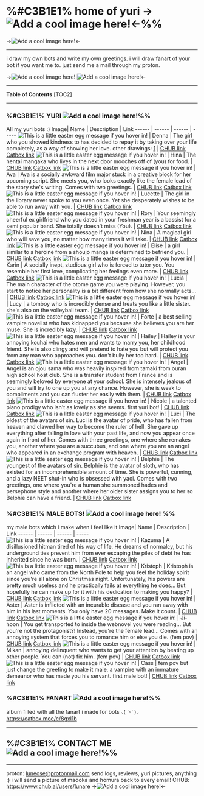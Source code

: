 # %#C3B1E1% home of yuri ->![Add a cool image here!](https://64.media.tumblr.com/3a4062a9e9c1d2bbb795f044813e72c9/989650c73fe07925-ec/s75x75_c1/9e5f3c2ab9ab9133a444c6447bd72b224ef1508d.gifv)<-%%
->![Add a cool image here!](https://i.pinimg.com/564x/b7/04/9f/b7049fb88f0b313324700b3b362b206a.jpg)<-
***
i draw my own bots and write my own greetings. i will draw fanart of your bot if you want me to. just send me a mail through my proton.

->![Add a cool image here!](https://64.media.tumblr.com/39e47324d2ad38176fe04b002bfcebaa/f38e4805dd67badc-68/s75x75_c1/e3979c78d904d21f953ede78b3b6085132b70a64.webp) ![Add a cool image here!](https://64.media.tumblr.com/6ff4271d91abfbb65f163c345f836291/f38e4805dd67badc-71/s75x75_c1/ba4e4215a5b93502591513951f1cd952773ec0cf.webp)<-
***
**Table of Contents**
[TOC2]
***
### %#C3B1E1% YURI  ![Add a cool image here!](https://64.media.tumblr.com/f5c1211e3ab41bdd2f6b2623be1b3080/fb444710eb0ab73e-3d/s75x75_c1/66ce227751f4f89fecc73f7ea214b2a46738f180.gifv)%%
All my yuri bots :)
Image| Name | Description | Link
------ | ------ | ------ | -----
 ![This is a little easter egg message if you hover in!](https://files.catbox.moe/4zzvdn.png) | Denna | The girl who you showed kindness to has decided to repay it by taking over your life completely, as a way of showing her love. other drawings: [1](https://files.catbox.moe/eqtm5q.png) | [CHUB link](https://www.chub.ai/characters/lunare/hina-90ba7048/main) [Catbox link](https://files.catbox.moe/t8jqyt.png)
 ![This is a little easter egg message if you hover in!](https://files.catbox.moe/xzudll.png) | Hina | The hentai mangaka who lives in the next door mooches off of (you) for food. | [CHUB link](https://www.chub.ai/characters/lunare/hina-90ba7048/main) [Catbox link](https://files.catbox.moe/xzudll.png)
 ![This is a little easter egg message if you hover in!](https://files.catbox.moe/t1ugci.png) | Ava | Ava is a socially awkward film major stuck in a creative block for her upcoming script. She meets you, who looks exactly like the female lead of the story she's writing. Comes with two greetings. | [CHUB link](https://www.chub.ai/characters/lunare/ava-52ca6405) [Catbox link](https://files.catbox.moe/t1ugci.png)
 ![This is a little easter egg message if you hover in!](https://files.catbox.moe/ch4jfl.png) | Lucette | The girl in the library never spoke to you even once. Yet she desperately wishes to be able to run away with you. | [CHUB link](https://www.chub.ai/characters/lunare/lucette-49f5be06/main) [Catbox link](https://files.catbox.moe/ch4jfl.png)
 ![This is a little easter egg message if you hover in!](https://files.catbox.moe/mrh4jy.png) | Rory | Your seemingly cheerful ex girlfriend who you dated in your freshman year is a bassist for a semi popular band. She totally doesn't miss (You). | [CHUB link](https://www.chub.ai/characters/lunare/rory-6e7aa57b) [Catbox link](https://files.catbox.moe/mrh4jy.png)
 ![This is a little easter egg message if you hover in!](https://files.catbox.moe/n01rjf.png) | Nina | A magical girl who will save you, no matter how many times it will take. | [CHUB link](https://www.chub.ai/characters/lunare/nina-f031fcd3) [Catbox link](https://files.catbox.moe/n01rjf.png)
 ![This is a little easter egg message if you hover in!](https://files.catbox.moe/hojj5a.png) | Elise | a girl similar to a heroine from a shoujo manga is determined to befriend you. | [CHUB link](https://www.chub.ai/characters/lunare/elise-ffb97921/main) [Catbox link](https://files.catbox.moe/hojj5a.png)
 ![This is a little easter egg message if you hover in!](https://files.catbox.moe/36bev7.png) | Karin | A socially inept, studious girl who is forced to tutor you. You resemble her first love, complicating her feelings even more. | [CHUB link](https://www.chub.ai/characters/lunare/karin-8b36cd2b/main) [Catbox link](https://files.catbox.moe/36bev7.png)
 ![This is a little easter egg message if you hover in!](https://files.catbox.moe/5fs2n4.png) | Lucia | The main character of the otome game you were playing. However, you start to notice her personality is a bit different from how she normally acts... | [CHUB link](https://www.chub.ai/characters/lunare/lucia-bdbe1ae4/main) [Catbox link](https://files.catbox.moe/5fs2n4.png)
 ![This is a little easter egg message if you hover in!](https://files.catbox.moe/g7xb3i.png) | Lucy | a tomboy who is incredibly dense and treats you like a little sister. she's also on the volleyball team. | [CHUB link](https://www.chub.ai/characters/lunare/lucy-872d8eef/main) [Catbox link](https://files.catbox.moe/g7xb3i.png)
 ![This is a little easter egg message if you hover in!](https://files.catbox.moe/716tgp.png) | Forte | a best selling vampire novelist who has kidnapped you because she believes you are her muse. She is incredibly lazy. | [CHUB link](https://www.chub.ai/characters/lunare/forte-48ed2526) [Catbox link](https://files.catbox.moe/716tgp.png)
 ![This is a little easter egg message if you hover in!](https://files.catbox.moe/rhzdlm.png) | Hailey | Hailey is your annoying kouhai who hates men and wants to marry you, her childhood friend. She is also clingy and will pretend to hate you but will protect you from any man who approaches you. don't bully her too hard. | [CHUB link](https://www.chub.ai/characters/lunare/hailey-7a4dc116) [Catbox link](https://files.catbox.moe/rhzdlm.png)
 ![This is a little easter egg message if you hover in!](https://files.catbox.moe/rxcwvx.png) | Angel | Angel is an ojou sama who was heavily inspired from tamaki from ouran high school host club. She is a transfer student from France and is seemingly beloved by everyone at your school. She is intensely jealous of you and will try to one up you at any chance. However, she is weak to compliments and you can fluster her easily with them. | [CHUB link](https://www.chub.ai/characters/lunare/angel-a1e0109f) [Catbox link](https://files.catbox.moe/rxcwvx.png)
 ![This is a little easter egg message if you hover in!](https://files.catbox.moe/3uay4n.png) | Nicole | a talented piano prodigy who isn't as lovely as she seems. first yuri bot! | [CHUB link](https://www.chub.ai/characters/lunare/46348752-7781-43e6-bcf7-afe5cbd1c11b) [Catbox link](https://files.catbox.moe/3uay4n.png)
 ![This is a little easter egg message if you hover in!](https://files.catbox.moe/wur1wk.png) | Luci | The oldest of the avatars of sin. Luci is the avatar of pride, who has fallen from heaven and clawed her way to become the ruler of hell. She gave up everything after falling in love with your past life, and now you appear once again in front of her. Comes with three greetings, one where she remakes you, another where you are a succubus, and one where you are an angel who appeared in an exchange program with heaven. | [CHUB link](https://www.chub.ai/characters/lunare/luci-d616bd2f/main) [Catbox link](https://files.catbox.moe/wur1wk.png)
 ![This is a little easter egg message if you hover in!](https://files.catbox.moe/gkfr8s.png) | Belphie | The youngest of the avatars of sin. Belphie is the avatar of sloth, who has existed for an incomprehensible amount of time. She is powerful, cunning, and a lazy NEET shut-in who is obsessed with yaoi. Comes with two greetings, one where you're a human she summoned hades and persephone style and another where her older sister assigns you to her so Belphie can have a friend. | [CHUB link](https://www.chub.ai/characters/lunare/belphie-0660a1e8/main) [Catbox link](https://files.catbox.moe/gkfr8s.png)

### %#C3B1E1% MALE BOTS! ![Add a cool image here!](https://64.media.tumblr.com/afa2de94df09f78fcdb86c636b0fd5dc/069a8b3f7aab83fd-36/s75x75_c1/a19a22ce638def16bfc40ef68ac083b3fe77f24a.gifv) %%
my male bots which i make when i feel like it
Image| Name | Description | Link
------ | ------ | ------ | -----
 ![This is a little easter egg message if you hover in!](https://files.catbox.moe/6wmz2o.png) | Kazuma | A disillusioned hitman tired of his way of life. He dreams of normalcy, but his underground ties prevent him from ever escaping the piles of debt he has inherited since he was born. | [CHUB link](https://www.chub.ai/characters/lunare/kazuma-7c633010) [Catbox link](https://files.catbox.moe/6wmz2o.png)
 ![This is a little easter egg message if you hover in!](https://files.catbox.moe/98vnf5.png) | Kristoph | Kristoph is an angel who came from the North Pole to help you feel the holiday spirit since you're all alone on Christmas night. Unfortunately, his powers are pretty much useless and he practically fails at everything he does... But hopefully he can make up for it with his dedication to making you happy? | [CHUB link](https://www.chub.ai/characters/lunare/kristoph-d581aae3/main) [Catbox link](https://files.catbox.moe/98vnf5.png)
 ![This is a little easter egg message if you hover in!](https://files.catbox.moe/pzag2k.png) | Aster | Aster is inflicted with an incurable disease and you ran away with him in his last moments. You only have 20 messages. Make it count. | [CHUB link](https://www.chub.ai/characters/lunare/aster-648f2e3a) [Catbox link](https://files.catbox.moe/pzag2k.png)
 ![This is a little easter egg message if you hover in!](https://files.catbox.moe/0hzglh.png) | Ji-hoon | You get transported to inside the webnovel you were reading... But you're not the protagonist?! Instead, you're the female lead... Comes with an annoying system that forces you to romance him or else you die. (fem pov) | [CHUB link](https://www.chub.ai/characters/lunare/ji-hoon-29fe2394) [Catbox link](https://files.catbox.moe/0hzglh.png)
 ![This is a little easter egg message if you hover in!](https://files.catbox.moe/wb0xn9.png) | Mikan | annoying delinquent who wants to get your attention by beating up other people. You can (not) fix him. (fem pov) | [CHUB link](https://www.chub.ai/characters/lunare/mikan-cf379ab0/main) [Catbox link](https://files.catbox.moe/wb0xn9.png)
 ![This is a little easter egg message if you hover in!](https://files.catbox.moe/vw3wpl.png) | Cass | fem pov but just change the greeting to make it male. a vampire with an immature demeanor who has made you his servant. first male bot! | [CHUB link](https://www.chub.ai/characters/lunare/8edb2e16-7267-4d24-93b8-89da8db86d14) [Catbox link](https://files.catbox.moe/vw3wpl.png)

### %#C3B1E1% FANART  ![Add a cool image here!](https://64.media.tumblr.com/02a89f8f33d116682a7e0ee53e78a4b2/03c55896bb928977-d4/s75x75_c1/c105b8f1d1723fbf34f51814455e5443b238f2c5.gifv)%%
album filled with all the fanart i made for bots ⸜( *ˊᵕˋ* )⸝
https://catbox.moe/c/8gxl1b

***
## %#C3B1E1% CONTACT ME ![Add a cool image here!](https://64.media.tumblr.com/0c3fa551f3740e81321211b328fc1283/989650c73fe07925-fa/s75x75_c1/0f010e3bb316f4d459f9d90f661da79a25c98a08.gifv)%% 
***
proton: luneose@protonmail.com send logs, reviews, yuri pictures, anything :) i will send a picture of madoka and homura back to every email!
CHUB: https://www.chub.ai/users/lunare
->![Add a cool image here!](https://files.catbox.moe/bkd4ec.jpg)<-